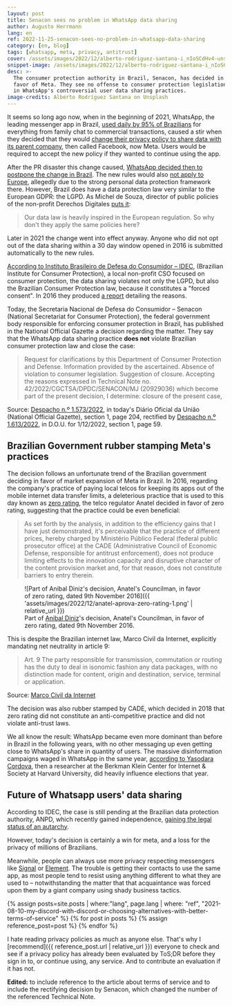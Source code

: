 ```yaml
---
layout: post
title: Senacon sees no problem in WhatsApp data sharing
author: Augusto Herrmann
lang: en
ref: 2022-11-25-senacon-sees-no-problem-in-whatsapp-data-sharing
category: [en, blog]
tags: [whatsapp, meta, privacy, antitrust]
cover: /assets/images/2022/12/alberto-rodriguez-santana-i_nIoSCdHv4-unsplash.jpg
snippet-image: /assets/images/2022/12/alberto-rodriguez-santana-i_nIoSCdHv4-unsplash.jpg
desc: >-
  The consumer protection authority in Brazil, Senacon, has decided in
  favor of Meta. They see no offense to consumer protection legislation
  in WhatsApp's controversial user data sharing practices.
image-credits: Alberto Rodríguez Santana on Unsplash
---
```


It seems so long ago now, when in the beginning of 2021, WhatsApp, the
leading messenger app in Brazil,
[used daily by 95% of Brazilians](https://canaltech.com.br/apps/95-porcento-dos-brasileiros-que-usam-o-whatsapp-abrem-o-app-todos-os-dias-171055/)
for everything from family chat to commercial transactions, caused a stir
when they decided that they would
[change their privacy policy to share data with its parent company](https://g1.globo.com/economia/tecnologia/noticia/2021/01/06/whatsapp-comeca-a-avisar-que-ira-compartilhar-dados-dos-usuarios-com-o-facebook.ghtml),
then called Facebook, now Meta. Users would be required to accept the new
policy if they wanted to continue using the app.

After the PR disaster this change caused,
[WhatsApp decided then to postpone the change in Brazil](https://www.bbc.com/portuguese/brasil-55680262).
The new rules would also
[not apply to Europe](https://www.bbc.com/portuguese/geral-55606054),
allegedly due to the strong personal data protection framework there.
However, Brazil does have a data protection law very similar to the
European GDPR: the LGPD. As Michel de Souza, director of public policies
of the non-profit Derechos Digitales
[puts it](https://idec.org.br/idec-na-imprensa/whatsapp-mantem-segredo-sobre-dados-compartilhados):

> Our data law is heavily inspired in the European regulation. So why
> don't they apply the same policies here?

Later in 2021 the change went into effect anyway. Anyone who did not opt
out of the data sharing within a 30 day window opened in 2016 is
submitted automatically to the new rules.

[According to Instituto Brasileiro de Defesa do Consumidor – IDEC](https://idec.org.br/dicas-e-direitos/mudanca-na-privacidade-do-whatsapp-e-agora),
(Brazilian Institute for Consumer Protection), a local non-profit CSO
focused on consumer protection, the data sharing violates not only the
LGPD, but also the Brazilian Consumer Protection law, because it
constitutes a "forced consent". In 2016 they produced
[a report](http://www.idec.org.br/pdf/relatorio-whatsapp-termos-de-uso.pdf)
detailing the reasons.

Today, the Secretaria Nacional de Defesa do Consumidor – Senacon
(National Secretariat for Consumer Protection), the federal government
body responsible for enforcing consumer protection in Brazil, has
published in the National Official Gazette a decision regarding the
matter. They say that the WhatsApp data sharing practice **does not**
violate Brazilian consumer protection law and close the case:

> Request for clarifications by this Department of Consumer Protection and
> Defense. Information provided by the ascertained. Absence of violation
> to consumer legislation. Suggestion of closure. Accepting the reasons
> expressed in Technical Note no. 42/2022/CGCTSA/DPDC/SENACON/MJ
> (20929036) which become part of the present decision, I determine:
> closure of the present case,

Source:
[Despacho n.º 1.573/2022](https://www.in.gov.br/en/web/dou/-/despacho-n-1.573/2022-446097082),
in today's Diário Oficial da União (National Official Gazette), section 1,
page 204, rectified by
[Despacho n.º 1.613/2022](https://www.in.gov.br/en/web/dou/-/despacho-n-1.613/2022-447024786),
in D.O.U. for 1/12/2022, section 1, page 59.

## Brazilian Government rubber stamping Meta's practices

The decision follows an unfortunate trend of the Brazilian government
deciding in favor of market expansion of Meta in Brazil. In 2016,
regarding the company's practice of paying local telcos for keeping its
apps out of the mobile internet data transfer limits, a deleterious
practice that is used to this day known as
[zero rating](https://www.youtube.com/watch?v=gcJ7RnbMjE8),
the telco regulator Anatel decided in favor of zero rating, suggesting
that the practice could be even beneficial:

> As set forth by the analysis, in addition to the efficiency gains that
> I have just demonstrated, it's perceivable that the practice of
> different prices, hereby charged by Ministério Público Federal (federal
> public prosecutor office) at the CADE (Administrative Council of
> Economic Defense, responsible for antitrust enforcement), does not
> produce limiting effects to the innovation capacity and disruptive
> character of the content provision market and, for that reason, does
> not constitute barriers to entry therein.

<figure markdown="1">
![Part of Anibal Diniz's decision, Anatel's Councilman, in favor of zero rating, dated 9th November 2016]({{ 'assets/images/2022/12/anatel-aprova-zero-rating-1.png' | relative_url }})
<figcaption>Part of <a href="https://en.wikipedia.org/wiki/An%C3%ADbal_Diniz">Anibal Diniz</a>'s decision, Anatel's Councilman, in favor of zero rating, dated 9th November 2016.</figcaption>
</figure>

This is despite the Brazilian internet law, Marco Civil da Internet,
explicitly mandating net neutrality in article 9:

> Art. 9 The party responsible for transmission, commutation or routing
> has the duty to deal in isonomic fashion any data packages, with no
> distinction made for content, origin and destination, service, terminal
> or application.

Source:
[Marco Civil da Internet](http://www.planalto.gov.br/ccivil_03/_ato2011-2014/2014/lei/l12965.htm#art9)

The decision was also rubber stamped by CADE, which decided in 2018 that
zero rating did not constitute an anti-competitive practice and did not
violate anti-trust laws.

We all know the result: WhatsApp became even more dominant than before in
Brazil in the following years, with no other messaging up even getting
close to WhatsApp's share in quantity of users. The massive disinformation
campaigns waged in WhatsApp in the same year,
[according to Yasodara Cordova](https://theintercept.com/2018/08/10/whatsapp-facebook-gratis-fake-news/),
then a researcher at the Berkman Klein Center for Internet & Society at
Harvard University, did heavily influence elections that year.

## Future of Whatsapp users' data sharing

According to IDEC, the case is still pending at the Brazilian data
protection authority, ANPD, which recently gained independence,
[gaining the legal status of an autarchy](https://www.in.gov.br/en/web/dou/-/medida-provisoria-n-1.124-de-13-de-junho-de-2022-407804608).

However, today's decision is certainly a win for meta, and a loss for
the privacy of millions of Brazilians.

Meanwhile, people can always use more privacy respecting messengers like
[Signal](https://signal.org/) or [Element](https://element.io/). The
trouble is getting their contacts to use the same app, as most people
tend to resist using anything different to what they are used to –
notwithstanding the matter that that acquaintance was forced upon them by
a giant company using shady business tactics.

{% assign posts=site.posts | where:"lang", page.lang | where: "ref", "2021-08-10-my-discord-with-discord-or-choosing-alternatives-with-better-terms-of-service" %}
{% for post in posts %}
{% assign reference_post=post %}
{% endfor %}

I hate reading privacy policies as much as anyone else. That's why I
[recommend]({{ reference_post.url | relative_url }}) everyone to check
and see if a privacy policy has already been evaluated by ToS;DR before they sign
in to, or continue using, any service. And to contribute an evaluation
if it has not.

**Edited:** to include reference to the article about terms of service
and to include the rectifying decision by Senacon, which changed the
number of the referenced Technical Note.
